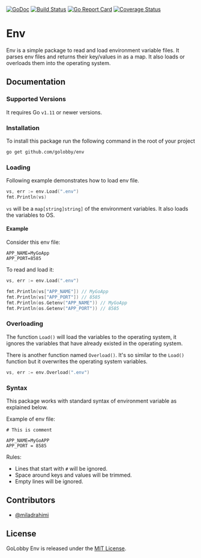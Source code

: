 [![GoDoc](https://godoc.org/github.com/golobby/env?status.svg)](https://godoc.org/github.com/golobby/env)
[![Build Status](https://travis-ci.org/golobby/env.svg?branch=master)](https://travis-ci.org/golobby/env)
[![Go Report Card](https://goreportcard.com/badge/github.com/golobby/env)](https://goreportcard.com/report/github.com/golobby/env)
[![Coverage Status](https://coveralls.io/repos/github/golobby/env/badge.svg?branch=master)](https://coveralls.io/github/golobby/env?branch=master)

# Env
Env is a simple package to read and load environment variable files. 
It parses env files and returns their key/values in as a map. 
It also loads or overloads them into the operating system.

## Documentation

### Supported Versions
It requires Go `v1.11` or newer versions.

### Installation
To install this package run the following command in the root of your project

```bash
go get github.com/golobby/env
```

### Loading

Following example demonstrates how to load env file.

```go
vs, err := env.Load(".env")
fmt.Println(vs)
```

`vs` will be a `map[string]string]` of the environment variables. It also loads the variables to OS.

#### Example

Consider this env file:

```
APP_NAME=MyGoApp
APP_PORT=8585
```

To read and load it:

```go
vs, err := env.Load(".env")

fmt.Println(vs["APP_NAME"]) // MyGoApp
fmt.Println(vs["APP_PORT"]) // 8585
fmt.Println(os.Getenv("APP_NAME")) // MyGoApp
fmt.Println(os.Getenv("APP_PORT")) // 8585
```

### Overloading

The function `Load()` will load the variables to the operating system, it ignores the variables that have already 
existed in the operating system.

There is another function named `Overload()`. It's so similar to the `Load()` function but it overwrites the operating 
system variables.

```go
vs, err := env.Overload(".env")
```

### Syntax
This package works with standard syntax of environment variable as explained below.

Example of env file:

```
# This is comment

APP_NAME=MyGoAPP
APP_PORT = 8585
```

Rules:
* Lines that start with `#` will be ignored.
* Space around keys and values will be trimmed.
* Empty lines will be ignored.

## Contributors

* [@miladrahimi](https://github.com/miladrahimi)

## License

GoLobby Env is released under the [MIT License](http://opensource.org/licenses/mit-license.php).
